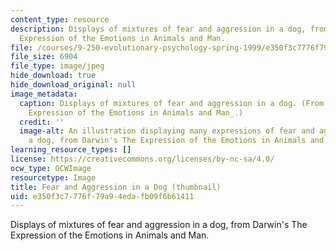 ```yaml
---
content_type: resource
description: Displays of mixtures of fear and aggression in a dog, from Darwin's The
  Expression of the Emotions in Animals and Man.
file: /courses/9-250-evolutionary-psychology-spring-1999/e350f3c7776f79a94edafb09f6b61411_9-250s99-th.jpg
file_size: 6904
file_type: image/jpeg
hide_download: true
hide_download_original: null
image_metadata:
  caption: Displays of mixtures of fear and aggression in a dog. (From Darwin's _The
    Expression of the Emotions in Animals and Man_.)
  credit: ''
  image-alt: An illustration displaying many expressions of fear and aggression in
    a dog, from Darwin's The Expression of the Emotions in Animals and Man.
learning_resource_types: []
license: https://creativecommons.org/licenses/by-nc-sa/4.0/
ocw_type: OCWImage
resourcetype: Image
title: Fear and Aggression in a Dog (thumbnail)
uid: e350f3c7-776f-79a9-4eda-fb09f6b61411
---
```

Displays of mixtures of fear and aggression in a dog, from Darwin's The Expression of the Emotions in Animals and Man.